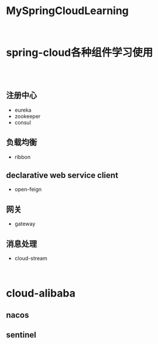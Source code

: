 # MySpringCloudLearning

<br/>

# spring-cloud各种组件学习使用

<br/>
<br/>


## 注册中心
+ eureka
+ zookeeper
+ consul

## 负载均衡
+ ribbon

## declarative web service client
+ open-feign

## 网关
+ gateway

## 消息处理
+ cloud-stream


<br>

# cloud-alibaba

## nacos

## sentinel





